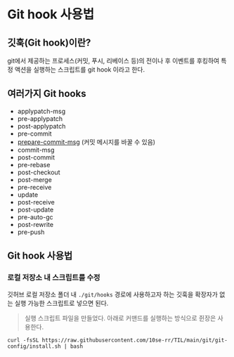 # Git hook 사용법

## 깃훅(Git hook)이란?
git에서 제공하는 프로세스(커밋, 푸시, 리베이스 등)의 전이나 후 이벤트를 후킹하여 특정 액션을 실행하는 스크립트를 git hook 이라고 한다.

## 여러가지 Git hooks
- applypatch-msg
- pre-applypatch
- post-applypatch
- pre-commit
- [prepare-commit-msg](./prepare-commit-msg.md) (커밋 메시지를 바꿀 수 있음)
- commit-msg
- post-commit
- pre-rebase
- post-checkout
- post-merge
- pre-receive
- update
- post-receive
- post-update
- pre-auto-gc
- post-rewrite
- pre-push

## Git hook 사용법 

### 로컬 저장소 내 스크립트를 수정

깃허브 로컬 저장소 폴더 내 `./git/hooks` 경로에 사용하고자 하는 깃훅을 확장자가 없는 실행 가능한 스크립트로 넣으면 된다.

>실행 스크립트 파일을 만들었다. 아래로 커맨드를 실행하는 방식으로 쥔장은 사용한다.
```
curl -fsSL https://raw.githubusercontent.com/10se-rr/TIL/main/git/git-config/install.sh | bash
```
